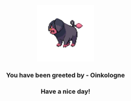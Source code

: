 <p align="center">
            <img src="https://raw.githubusercontent.com/PokeAPI/sprites/master/sprites/pokemon/916.png" width="150" height="150">
          </p>
          <h3 align="center">You have been greeted by - <b>Oinkologne</b></h3>
          <h3 align="center">Have a nice day!</h3>
        